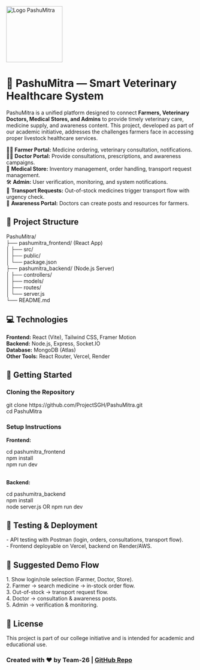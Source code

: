 <!DOCTYPE html>
<html lang="en">
<head>
    <meta charset="UTF-8">
    <meta name="viewport" content="width=device-width, initial-scale=1.0">
</head>
<body>
    <img src="https://github.com/user-attachments/assets/de32d425-9ef9-4407-ad6f-c4362f9d2512" alt="Logo PashuMitra" width="150" height="150">    

   <h1>🐄 PashuMitra — Smart Veterinary Healthcare System</h1>
   <p>
       PashuMitra is a unified platform designed to connect <b>Farmers, Veterinary Doctors, Medical Stores, and Admins</b> to provide timely veterinary care, medicine supply, and awareness content.  
       This project, developed as part of our academic initiative, addresses the challenges farmers face in accessing proper livestock healthcare services.
   </p>

   🧑‍🌾 <b>Farmer Portal:</b> Medicine ordering, veterinary consultation, notifications. </br>
   👨‍⚕️ <b>Doctor Portal:</b> Provide consultations, prescriptions, and awareness campaigns. </br>
   🏪 <b>Medical Store:</b> Inventory management, order handling, transport request management. </br>
   🛠️ <b>Admin:</b> User verification, monitoring, and system notifications. </br>
   🚚 <b>Transport Requests:</b> Out-of-stock medicines trigger transport flow with urgency check. </br>
   📢 <b>Awareness Portal:</b> Doctors can create posts and resources for farmers. </br>

   <h2>📂 Project Structure</h2>
   PashuMitra/</br>
   ├── pashumitra_frontend/ (React App)</br>
   │   ├── src/</br>
   │   ├── public/</br>
   │   └── package.json</br>
   ├── pashumitra_backend/ (Node.js Server)</br>
   │   ├── controllers/</br>
   │   ├── models/</br>
   │   ├── routes/</br>
   │   └── server.js</br>
   └── README.md</br>

   <h2>💻 Technologies</h2>
   <b>Frontend:</b> React (Vite), Tailwind CSS, Framer Motion </br>
   <b>Backend:</b> Node.js, Express, Socket.IO </br>
   <b>Database:</b> MongoDB (Atlas) </br>
   <b>Other Tools:</b> React Router, Vercel, Render </br>

   <h2>🔧 Getting Started</h2>
   <h3>Cloning the Repository</h3>
   git clone https://github.com/ProjectSGH/PashuMitra.git </br>
   cd PashuMitra </br>

   <h3>Setup Instructions</h3> 
   <p><strong>Frontend:</strong></p>
   cd pashumitra_frontend </br>
   npm install </br>
   npm run dev </br></br>

   <p><strong>Backend:</strong></p>
   cd pashumitra_backend </br>
   npm install </br>
   node server.js OR npm run dev </br>

   <h2>🧪 Testing & Deployment</h2>
   - API testing with Postman (login, orders, consultations, transport flow). </br>
   - Frontend deployable on Vercel, backend on Render/AWS. </br>

   <h2>📌 Suggested Demo Flow</h2>
   1. Show login/role selection (Farmer, Doctor, Store). </br>
   2. Farmer → search medicine → in-stock order flow. </br>
   3. Out-of-stock → transport request flow. </br>
   4. Doctor → consultation & awareness posts. </br>
   5. Admin → verification & monitoring. </br>

   <h2>📜 License</h2>
   <p>
      This project is part of our college initiative and is intended for academic and educational use.
   </p>

   <p><h3>Created with ❤️ by Team-26 | <a href="https://github.com/ProjectSGH/PashuMitra">GitHub Repo</a></h3></p>

</body>
</html>
